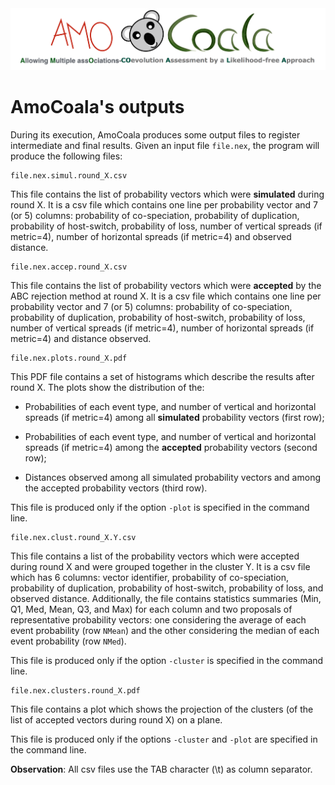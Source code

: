 <img title="AmoCoale" alt="" src="/images/Logo_AmoCoala.png">

# AmoCoala's outputs

During its execution, AmoCoala produces some output files to register intermediate and final results. Given an input file `file.nex`, the program will produce the following files:

	file.nex.simul.round_X.csv

This file contains the list of probability vectors which were **simulated** during round X. It is a csv file which contains one line per probability vector and 7 (or 5) columns: probability of co-speciation, probability of duplication, probability of host-switch, probability of loss, number of vertical spreads (if metric=4), number of horizontal spreads (if metric=4) and observed distance.

	file.nex.accep.round_X.csv

This file contains the list of probability vectors which were **accepted** by the ABC rejection method at round X. It is a csv file which contains one line per probability vector and 7 (or 5) columns: probability of co-speciation, probability of duplication, probability of host-switch, probability of loss, number of vertical spreads (if metric=4), number of horizontal spreads (if metric=4) and distance observed.

	file.nex.plots.round_X.pdf

This PDF file contains a set of histograms which describe the results after round X. The plots show the distribution of the:

-  Probabilities of each event type, and number of vertical and horizontal spreads (if metric=4) among all **simulated** probability vectors (first row);

-  Probabilities of each event type, and number of vertical and horizontal spreads (if metric=4) among the **accepted** probability vectors (second row);

-  Distances observed among all simulated probability vectors and among the accepted probability vectors (third row).

This file is produced only if the option `-plot` is specified in the command line.
	
	file.nex.clust.round_X.Y.csv

This file contains a list of the probability vectors which were accepted during round X and were grouped together in the cluster Y. It is a csv file which has 6 columns: vector identifier, probability of co-speciation, probability of duplication, probability of host-switch, probability of loss, and observed distance. Additionally, the file contains statistics summaries (Min, Q1, Med, Mean, Q3, and Max) for each column and two proposals of representative probability vectors: one considering the average of each event probability (row `NMean`) and the other considering the median of each event probability (row `NMed`).

This file is produced only if the option `-cluster` is specified in the command line.

	file.nex.clusters.round_X.pdf

This file contains a plot which shows the projection of the clusters (of the list of accepted vectors during round X) on a plane.

This file is produced only if the options `-cluster` and `-plot` are specified in the command line.

**Observation**: All csv files use the TAB character (\t) as column separator.

